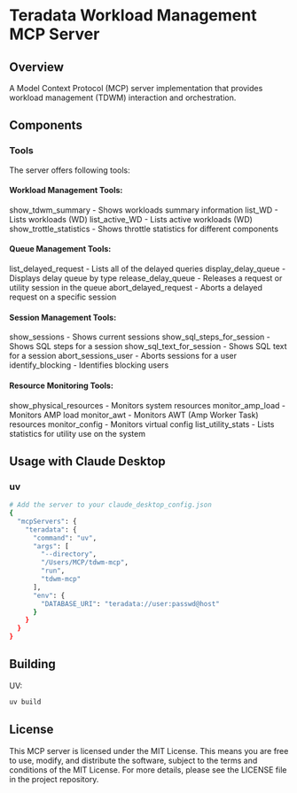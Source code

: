 # Teradata Workload Management MCP Server

## Overview
A Model Context Protocol (MCP) server implementation that provides workload management (TDWM) interaction and orchestration.

## Components

### Tools
The server offers following tools:

#### Workload Management Tools:
  show_tdwm_summary - Shows workloads summary information
  list_WD - Lists workloads (WD)
  list_active_WD - Lists active workloads (WD)
  show_trottle_statistics - Shows throttle statistics for different components

#### Queue Management Tools:
  list_delayed_request - Lists all of the delayed queries
  display_delay_queue - Displays delay queue by type
  release_delay_queue - Releases a request or utility session in the queue
  abort_delayed_request - Aborts a delayed request on a specific session

#### Session Management Tools:
  show_sessions - Shows current sessions
  show_sql_steps_for_session - Shows SQL steps for a session
  show_sql_text_for_session - Shows SQL text for a session
  abort_sessions_user - Aborts sessions for a user
  identify_blocking - Identifies blocking users

#### Resource Monitoring Tools:
  show_physical_resources - Monitors system resources
  monitor_amp_load - Monitors AMP load
  monitor_awt - Monitors AWT (Amp Worker Task) resources
  monitor_config - Monitors virtual config
  list_utility_stats - Lists statistics for utility use on the system

## Usage with Claude Desktop

### uv

```bash
# Add the server to your claude_desktop_config.json
{
  "mcpServers": {
    "teradata": {
      "command": "uv",
      "args": [
        "--directory",
        "/Users/MCP/tdwm-mcp",
        "run",
        "tdwm-mcp"
      ],
      "env": {
        "DATABASE_URI": "teradata://user:passwd@host"
      }
    }
  }
}
```

## Building

UV:

```bash
uv build
```

## License

This MCP server is licensed under the MIT License. This means you are free to use, modify, and distribute the software, subject to the terms and conditions of the MIT License. For more details, please see the LICENSE file in the project repository.